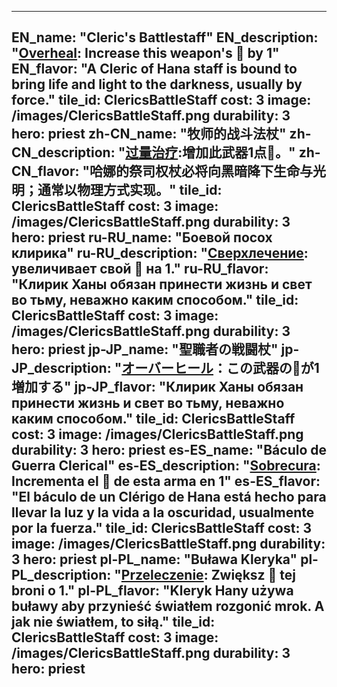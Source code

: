 ---

EN_name: "Cleric's Battlestaff"
EN_description: "<u>Overheal</u>: Increase this weapon's 🔸 by 1"
EN_flavor: "A Cleric of Hana staff is bound to bring life and light to the darkness, usually by force."
tile_id: ClericsBattleStaff
cost: 3
image: /images/ClericsBattleStaff.png
durability: 3
hero: priest
zh-CN_name: "牧师的战斗法杖"
zh-CN_description: "<u>过量治疗</u>:增加此武器1点🔸。"
zh-CN_flavor: "哈娜的祭司权杖必将向黑暗降下生命与光明；通常以物理方式实现。"
tile_id: ClericsBattleStaff
cost: 3
image: /images/ClericsBattleStaff.png
durability: 3
hero: priest
ru-RU_name: "Боевой посох клирика"
ru-RU_description: "<u>Сверхлечение</u>: увеличивает свой 🔸 на 1."
ru-RU_flavor: "Клирик Ханы обязан принести жизнь и свет во тьму, неважно каким способом."
tile_id: ClericsBattleStaff
cost: 3
image: /images/ClericsBattleStaff.png
durability: 3
hero: priest
jp-JP_name: "聖職者の戦闘杖"
jp-JP_description: "<u>オーバーヒール</u>：この武器の🔸が1増加する"
jp-JP_flavor: "Клирик Ханы обязан принести жизнь и свет во тьму, неважно каким способом."
tile_id: ClericsBattleStaff
cost: 3
image: /images/ClericsBattleStaff.png
durability: 3
hero: priest
es-ES_name: "Báculo de Guerra Clerical"
es-ES_description: "<u>Sobrecura</u>: Incrementa el 🔸 de esta arma en 1"
es-ES_flavor: "El báculo de un Clérigo de Hana está hecho para llevar la luz y la vida a la oscuridad, usualmente por la fuerza."
tile_id: ClericsBattleStaff
cost: 3
image: /images/ClericsBattleStaff.png
durability: 3
hero: priest
pl-PL_name: "Buława Kleryka"
pl-PL_description: "<u>Przeleczenie</u>: Zwiększ 🔸 tej broni o 1."
pl-PL_flavor: "Kleryk Hany używa buławy aby przynieść światłem rozgonić mrok. A jak nie światłem, to siłą."
tile_id: ClericsBattleStaff
cost: 3
image: /images/ClericsBattleStaff.png
durability: 3
hero: priest
---